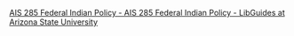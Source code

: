 [AIS 285 Federal Indian Policy - AIS 285 Federal Indian Policy - LibGuides at Arizona State University](https://qi.tc/qi/115331)